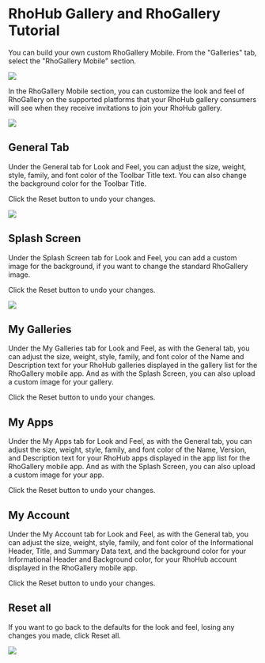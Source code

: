 RhoHub Gallery and RhoGallery Tutorial
========


You can build your own custom RhoGallery Mobile. From the "Galleries" tab, select the "RhoGallery Mobile" section.

<img src="https://s3.amazonaws.com/docs.tau-technologies.com/images/rhohub-rhogallery/rhohub-section-rhogallery-mobile-link.jpg"/>

In the RhoGallery Mobile section, you can customize the look and feel of RhoGallery on the supported platforms that your RhoHub gallery consumers will see when they receive invitations to join your RhoHub gallery.

<img src="https://s3.amazonaws.com/docs.tau-technologies.com/images/rhohub-rhogallery/rhohub-rhogallery-mobile.jpg"/>

## General Tab

Under the General tab for Look and Feel, you can adjust the size, weight, style, family, and font color of the Toolbar Title text. You can also change the background color for the Toolbar Title.

Click the Reset button to undo your changes.

<img src="https://s3.amazonaws.com/docs.tau-technologies.com/images/rhohub-rhogallery/rhohub-mobile-look-feel-general.jpg"/>

## Splash Screen

Under the Splash Screen tab for Look and Feel, you can add a custom image for the background, if you want to change the standard RhoGallery image.

Click the Reset button to undo your changes.

<img src="https://s3.amazonaws.com/docs.tau-technologies.com/images/rhohub-rhogallery/rhohub-mobile-look-feel-splash.jpg"/>

## My Galleries

Under the My Galleries tab for Look and Feel, as with the General tab, you can adjust the size, weight, style, family, and font color of the Name and Description text for your RhoHub galleries displayed in the gallery list for the RhoGallery mobile app. And as with the Splash Screen, you can also upload a custom image for your gallery.

Click the Reset button to undo your changes.

## My Apps

Under the My Apps tab for Look and Feel, as with the General tab, you can adjust the size, weight, style, family, and font color of the Name, Version, and Description text for your RhoHub apps displayed in the app list for the RhoGallery mobile app. And as with the Splash Screen, you can also upload a custom image for your app.

Click the Reset button to undo your changes.

## My Account

Under the My Account tab for Look and Feel, as with the General tab, you can adjust the size, weight, style, family, and font color of the Informational Header, Title, and Summary Data text, and the background color for your Informational Header and Background color, for your RhoHub account displayed in the RhoGallery mobile app.

Click the Reset button to undo your changes.

## Reset all

If you want to go back to the defaults for the look and feel, losing any changes you made, click Reset all.

<img src="https://s3.amazonaws.com/docs.tau-technologies.com/images/rhohub-rhogallery/rhohub-mobile-look-feel-reset-all.jpg"/>
